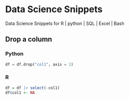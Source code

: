 # Data Science Snippets
Data Science Snippets for R | python | SQL | Excel | Bash

## Drop a column
### Python
```python
df = df.drop("col1", axis = 1)
```
### R
```R
df = df |> select(-col1)
df$col1 <- NA
```
